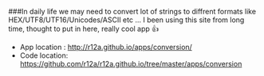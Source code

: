 ###In daily life we may need to convert lot of strings to diffrent formats like HEX/UTF8/UTF16/Unicodes/ASCII etc ...
I been using this site from long time, thought to put in here, really cool app :+1:

+ App location : http://r12a.github.io/apps/conversion/
+ Code location: https://github.com/r12a/r12a.github.io/tree/master/apps/conversion

